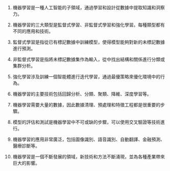 1. 機器學習是一種人工智能的子領域，通過學習和設計從數據中提取知識和洞察力。

2. 機器學習的三大類型是監督式學習、非監督式學習和強化學習。每種類型都有不同的應用和技術。

3. 監督式學習是指從已有標記數據中訓練模型，使得模型能夠對新的未標記數據進行預測。

4. 非監督式學習是指將未標記數據集作為輸入，從中找出結構和關係進行分類或集群分析。

5. 強化學習涉及訓練一個智能體進行迭代學習，通過最優策略來優化環境中的行為。

6. 機器學習的主要技術包括回歸分析、分類、聚類、降維、深度學習等。

7. 機器學習需要大量的數據，因此數據清理、預處理和特徵工程都是很重要的步驟。

8. 模型的評估和測試是機器學習中不可或缺的步驟，可以使用交叉驗證等技術進行。

9. 機器學習的應用非常廣泛，包括圖像識別、語音識別、自動翻譯、金融預測、醫療診斷等。

10. 機器學習是一個不斷發展的領域，新技術和方法不斷涌現，並為各種產業帶來巨大的影響。